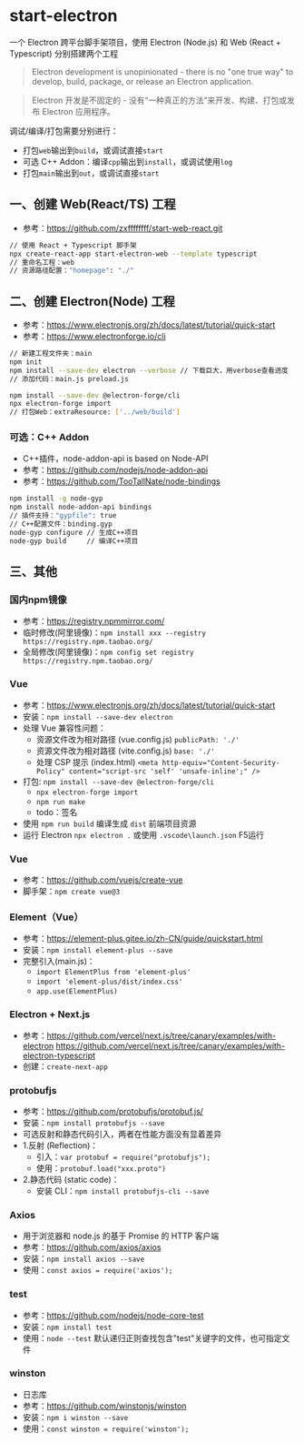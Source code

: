 # start-electron
 一个 Electron 跨平台脚手架项目，使用 Electron (Node.js) 和 Web (React + Typescript) 分别搭建两个工程

> Electron development is unopinionated - there is no "one true way" to develop, build, package, or release an Electron application.

> Electron 开发是不固定的 - 没有“一种真正的方法”来开发、构建、打包或发布 Electron 应用程序。

调试/编译/打包需要分别进行：
- 打包`web`输出到`build`，或调试直接`start`
- 可选 C++ Addon：编译`cpp`输出到`install`，或调试使用`log`
- 打包`main`输出到`out`，或调试直接`start`


## 一、创建 Web(React/TS) 工程
- 参考：https://github.com/zxffffffff/start-web-react.git
```bash
// 使用 React + Typescript 脚手架
npx create-react-app start-electron-web --template typescript
// 重命名工程：web
// 资源路径配置："homepage": "./"
```


## 二、创建 Electron(Node) 工程
- 参考：https://www.electronjs.org/zh/docs/latest/tutorial/quick-start
- 参考：https://www.electronforge.io/cli
```bash
// 新建工程文件夹：main
npm init
npm install --save-dev electron --verbose // 下载巨大，用verbose查看进度
// 添加代码：main.js preload.js

npm install --save-dev @electron-forge/cli
npx electron-forge import
// 打包Web：extraResource: ['../web/build']
```

### 可选：C++ Addon
- C++插件，node-addon-api is based on Node-API
- 参考：https://github.com/nodejs/node-addon-api
- 参考：https://github.com/TooTallNate/node-bindings
```bash
npm install -g node-gyp
npm install node-addon-api bindings
// 插件支持："gypfile": true
// C++配置文件：binding.gyp
node-gyp configure // 生成C++项目
node-gyp build     // 编译C++项目
```


## 三、其他

### 国内npm镜像
- 参考：https://registry.npmmirror.com/
- 临时修改(阿里镜像)：`npm install xxx --registry https://registry.npm.taobao.org/`
- 全局修改(阿里镜像)：`npm config set registry https://registry.npm.taobao.org/`

### Vue
- 参考：https://www.electronjs.org/zh/docs/latest/tutorial/quick-start
- 安装：`npm install --save-dev electron`
- 处理 Vue 兼容性问题：
  - 资源文件改为相对路径 (vue.config.js) `publicPath: './'`
  - 资源文件改为相对路径 (vite.config.js) `base: './'`
  - 处理 CSP 提示 (index.html) `<meta http-equiv="Content-Security-Policy" content="script-src 'self' 'unsafe-inline';" />`
- 打包: `npm install --save-dev @electron-forge/cli`
  - `npx electron-forge import`
  - `npm run make`
  - todo：签名
- 使用 `npm run build` 编译生成 `dist` 前端项目资源
- 运行 Electron `npx electron .` 或使用 `.vscode\launch.json` F5运行

### Vue
- 参考：https://github.com/vuejs/create-vue
- 脚手架：`npm create vue@3`

### Element（Vue）
- 参考：https://element-plus.gitee.io/zh-CN/guide/quickstart.html
- 安装：`npm install element-plus --save`
- 完整引入(main.js)：
  - `import ElementPlus from 'element-plus'`
  - `import 'element-plus/dist/index.css'`
  - `app.use(ElementPlus)`

### Electron + Next.js
- 参考：https://github.com/vercel/next.js/tree/canary/examples/with-electron
https://github.com/vercel/next.js/tree/canary/examples/with-electron-typescript
- 创建：`create-next-app`

### protobufjs
- 参考：https://github.com/protobufjs/protobuf.js/
- 安装：`npm install protobufjs --save` 
- 可选反射和静态代码引入，两者在性能方面没有显着差异
- 1.反射 (Reflection)：
  - 引入：`var protobuf = require("protobufjs");` 
   - 使用：`protobuf.load("xxx.proto")`
- 2.静态代码 (static code)：
  - 安装 CLI：`npm install protobufjs-cli --save`

### Axios
- 用于浏览器和 node.js 的基于 Promise 的 HTTP 客户端
- 参考：https://github.com/axios/axios
- 安装：`npm install axios --save`
- 使用：`const axios = require('axios');` 

### test
- 参考：https://github.com/nodejs/node-core-test
- 安装：`npm install test`
- 使用：`node --test` 默认递归正则查找包含"test"关键字的文件，也可指定文件

### winston
- 日志库
- 参考：https://github.com/winstonjs/winston
- 安装：`npm i winston --save`
- 使用：`const winston = require('winston');` 
